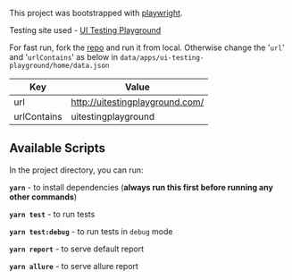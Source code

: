 This project was bootstrapped with [playwright](https://playwright.dev/).

Testing site used - [UI Testing Playground](http://uitestingplayground.com/)

For fast run, fork the [repo](https://github.com/inflectra/ui-test-automation-playground) and run it from local. Otherwise change the '<code>url</code>' and '<code>urlContains</code>' as below in <code>data/apps/ui-testing-playground/home/data.json</code>

| Key         | Value                           |
| ----------- | ------------------------------- |
| url         | http://uitestingplayground.com/ |
| urlContains | uitestingplayground             |

## Available Scripts

In the project directory, you can run:

<code>**yarn**</code> - to install dependencies (**always run this first before running any other commands**)

<code>**yarn test**</code> - to run tests

<code>**yarn test:debug**</code> - to run tests in `debug` mode

<code>**yarn report**</code> - to serve default report

<code>**yarn allure**</code> - to serve allure report
